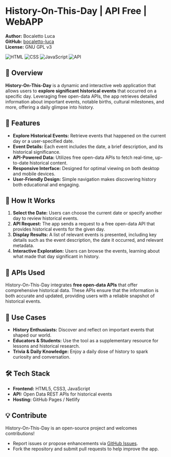 # History-On-This-Day | API Free | WebAPP

**Author:** Bocaletto Luca  
**GitHub:** [bocaletto-luca](https://github.com/bocaletto-luca)  
**License:** GNU GPL v3  

![HTML](https://img.shields.io/badge/HTML5-E34F26?style=flat-square&logo=html5&logoColor=white)
![CSS](https://img.shields.io/badge/CSS3-1572B6?style=flat-square&logo=css3&logoColor=white)
![JavaScript](https://img.shields.io/badge/JavaScript-F7DF1E?style=flat-square&logo=javascript&logoColor=black)
![API](https://img.shields.io/badge/API-Free%20Open%20Data-9cf?style=flat-square&logo=data)

## 📌 Overview

**History-On-This-Day** is a dynamic and interactive web application that allows users to **explore significant historical events** that occurred on a specific day. Leveraging free open-data APIs, the app retrieves detailed information about important events, notable births, cultural milestones, and more, offering a daily glimpse into history.

## 🌟 Features

- **Explore Historical Events:** Retrieve events that happened on the current day or a user-specified date.
- **Event Details:** Each event includes the date, a brief description, and its historical significance.
- **API-Powered Data:** Utilizes free open-data APIs to fetch real-time, up-to-date historical content.
- **Responsive Interface:** Designed for optimal viewing on both desktop and mobile devices.
- **User-Friendly Design:** Simple navigation makes discovering history both educational and engaging.

## 🚀 How It Works

1. **Select the Date:** Users can choose the current date or specify another day to review historical events.
2. **API Request:** The app sends a request to a free open-data API that provides historical events for the given day.
3. **Display Results:** A list of relevant events is presented, including key details such as the event description, the date it occurred, and relevant metadata.
4. **Interactive Exploration:** Users can browse the events, learning about what made that day significant in history.

## 🔗 APIs Used

History-On-This-Day integrates **free open-data APIs** that offer comprehensive historical data. These APIs ensure that the information is both accurate and updated, providing users with a reliable snapshot of historical events.

## 🎯 Use Cases

- **History Enthusiasts:** Discover and reflect on important events that shaped our world.
- **Educators & Students:** Use the tool as a supplementary resource for lessons and historical research.
- **Trivia & Daily Knowledge:** Enjoy a daily dose of history to spark curiosity and conversation.

## 🛠 Tech Stack

- **Frontend:** HTML5, CSS3, JavaScript
- **API:** Open Data REST APIs for historical events
- **Hosting:** GitHub Pages / Netlify

## 💡 Contribute

History-On-This-Day is an open-source project and welcomes contributions!  
- Report issues or propose enhancements via [GitHub Issues](https://github.com/bocaletto-luca/history-on-this-day/issues).  
- Fork the repository and submit pull requests to help improve the app.
